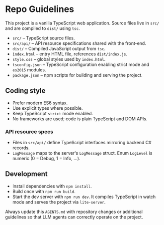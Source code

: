 # Repo Guidelines

This project is a vanilla TypeScript web application. Source files live in `src/` and are compiled to `dist/` using `tsc`.

- `src/` – TypeScript source files.
- `src/api/` – API resource specifications shared with the front-end.
- `dist/` – Compiled JavaScript output from `tsc`.
- `index.html` – entry HTML file, references `dist/index.js`.
- `style.css` – global styles used by `index.html`.
- `tsconfig.json` – TypeScript configuration enabling strict mode and `es2015` modules.
- `package.json` – npm scripts for building and serving the project.

## Coding style
- Prefer modern ES6 syntax.
- Use explicit types where possible.
- Keep TypeScript `strict` mode enabled.
- No frameworks are used; code is plain TypeScript and DOM APIs.

### API resource specs
- Files in `src/api/` define TypeScript interfaces mirroring backend C# records.
- `LogMessage` maps to the server's `LogMessage` struct. Enum `LogLevel` is
  numeric (0 = Debug, 1 = Info, …).

## Development
- Install dependencies with `npm install`.
- Build once with `npm run build`.
- Start the dev server with `npm run dev`. It compiles TypeScript in watch mode and serves the project via `lite-server`.

Always update this `AGENTS.md` with repository changes or additional guidelines so that LLM agents can correctly operate on the project.
